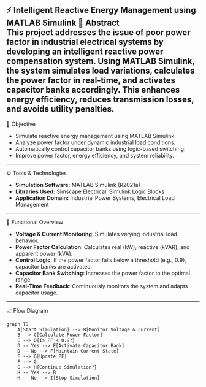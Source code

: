 ⚡ Intelligent Reactive Energy Management using MATLAB Simulink
📘 Abstract  
This project addresses the issue of poor power factor in industrial electrical systems by developing an intelligent reactive power compensation system. Using MATLAB Simulink, the system simulates load variations, calculates the power factor in real-time, and activates capacitor banks accordingly. This enhances energy efficiency, reduces transmission losses, and avoids utility penalties.
---
🎯 Objective  
- Simulate reactive energy management using MATLAB Simulink.  
- Analyze power factor under dynamic industrial load conditions.  
- Automatically control capacitor banks using logic-based switching.  
- Improve power factor, energy efficiency, and system reliability.
---
⚙️ Tools & Technologies  
- **Simulation Software:** MATLAB Simulink (R2021a)  
- **Libraries Used:** Simscape Electrical, Simulink Logic Blocks  
- **Application Domain:** Industrial Power Systems, Electrical Load Management
---
🧠 Functional Overview  
- **Voltage & Current Monitoring**: Simulates varying industrial load behavior.  
- **Power Factor Calculation**: Calculates real (kW), reactive (kVAR), and apparent power (kVA).  
- **Control Logic**: If the power factor falls below a threshold (e.g., 0.9), capacitor banks are activated.  
- **Capacitor Bank Switching**: Increases the power factor to the optimal range.  
- **Real-Time Feedback**: Continuously monitors the system and adapts capacitor usage.
---
📈 Flow Diagram  
```mermaid
graph TD
    A[Start Simulation] --> B[Monitor Voltage & Current]
    B --> C[Calculate Power Factor]
    C --> D{Is PF < 0.9?}
    D -- Yes --> E[Activate Capacitor Bank]
    D -- No --> F[Maintain Current State]
    E --> G[Update PF]
    F --> G
    G --> H{Continue Simulation?}
    H -- Yes --> B
    H -- No --> I[Stop Simulation]
